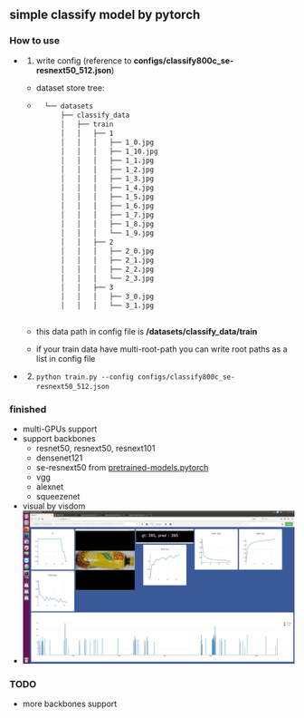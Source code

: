 ## simple classify model by pytorch
### How to use
* 1. write config (reference to **configs/classify800c_se-resnext50_512.json**)
    * dataset store tree:
    * ```.
        └── datasets
            ├── classify_data
            │   ├── train
            │   │   ├── 1
            │   │   │   ├── 1_0.jpg
            │   │   │   ├── 1_10.jpg
            │   │   │   ├── 1_1.jpg
            │   │   │   ├── 1_2.jpg
            │   │   │   ├── 1_3.jpg
            │   │   │   ├── 1_4.jpg
            │   │   │   ├── 1_5.jpg
            │   │   │   ├── 1_6.jpg
            │   │   │   ├── 1_7.jpg
            │   │   │   ├── 1_8.jpg
            │   │   │   └── 1_9.jpg
            │   │   ├── 2
            │   │   │   ├── 2_0.jpg
            │   │   │   ├── 2_1.jpg
            │   │   │   ├── 2_2.jpg
            │   │   │   └── 2_3.jpg
            │   │   ├── 3
            │   │   │   ├── 3_0.jpg
            │   │   │   └── 3_1.jpg
    
       ```

    * this data path in config file is **/datasets/classify_data/train**
    * if your train data have multi-root-path you can write root paths as a list in config file 
* 2. `python train.py --config configs/classify800c_se-resnext50_512.json`

### finished
* multi-GPUs support
* support backbones
    * resnet50, resnext50, resnext101
    * densenet121
    * se-resnext50 from [pretrained-models.pytorch](https://github.com/Cadene/pretrained-models.pytorch)
    * vgg
    * alexnet
    * squeezenet
* visual by visdom
 * ![classify_results](.temp/cls_1.png)




### TODO
* more backbones support